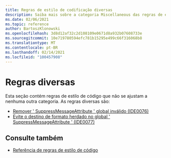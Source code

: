 ```yaml
---
title: Regras de estilo de codificação diversas
description: Saiba mais sobre a categoria Miscellaneous das regras de estilo de código do .NET.
ms.date: 02/06/2021
ms.topic: reference
author: BartoszKlonowski
ms.openlocfilehash: 3d8d12af32c2d108109e0671d8a932b07608733e
ms.sourcegitcommit: 10e719780594efc781b15295e499c66f316068b8
ms.translationtype: MT
ms.contentlocale: pt-BR
ms.lasthandoff: 02/14/2021
ms.locfileid: "100457908"
---
```

# <a name="miscellaneous-rules"></a>Regras diversas

Esta seção contém regras de estilo de código que não se ajustam a nenhuma outra categoria. As regras diversas são:

- [Remover ' SuppressMessageAttribute ' global inválido (IDE0076)](ide0076.md)
- [Evite o destino de formato herdado no global ' SuppressMessageAttribute ' (IDE0077)](ide0077.md)

## <a name="see-also"></a>Consulte também

- [Referência de regras de estilo de código](index.md)
